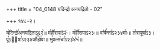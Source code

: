 +++
title = "04_0148 यदिन्द्रो अनयद्रितो - 02"

+++
१४८-२।

य꣥दिन्द्रो꣯अनयद्रिताऽ६ए꣥॥ म꣡ही꣯रापाऽ᳒२ः᳒। म꣡ही꣯रापाऽ२३ः॥ वा꣡र्ष꣢न्ता꣣ऽ२३४माः꣥॥ त꣡त्रापूषा꣢ऽ३। पू꣡ऽ२᳐षा꣣ऽ२३४औ꣥꣯हो꣯वा॥ भु꣢वत्स꣡चा꣣ऽ२३꣡४꣡५꣡॥